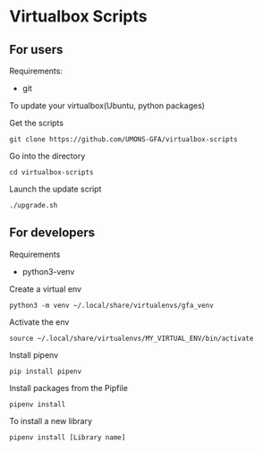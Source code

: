 Virtualbox Scripts
===================

For users
----------

Requirements:

* git

To update your virtualbox(Ubuntu, python packages)

Get the scripts


    git clone https://github.com/UMONS-GFA/virtualbox-scripts

Go into the directory

    cd virtualbox-scripts

Launch the update script

    ./upgrade.sh

For developers
---------------

Requirements

* python3-venv

Create a virtual env

    python3 -m venv ~/.local/share/virtualenvs/gfa_venv
    
Activate the env

    source ~/.local/share/virtualenvs/MY_VIRTUAL_ENV/bin/activate

Install pipenv

    pip install pipenv
    
Install packages from the Pipfile

    pipenv install
    
To install a new library

    pipenv install [Library name]
    




